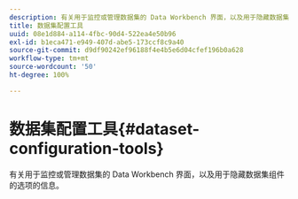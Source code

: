 ```yaml
---
description: 有关用于监控或管理数据集的 Data Workbench 界面，以及用于隐藏数据集组件的选项的信息。
title: 数据集配置工具
uuid: 08e1d884-a114-4fbc-90d4-522ea4e50b96
exl-id: b1eca471-e949-407d-abe5-173ccf8c9a40
source-git-commit: d9df90242ef96188f4e4b5e6d04cfef196b0a628
workflow-type: tm+mt
source-wordcount: '50'
ht-degree: 100%

---
```


# 数据集配置工具{#dataset-configuration-tools}

有关用于监控或管理数据集的 Data Workbench 界面，以及用于隐藏数据集组件的选项的信息。
